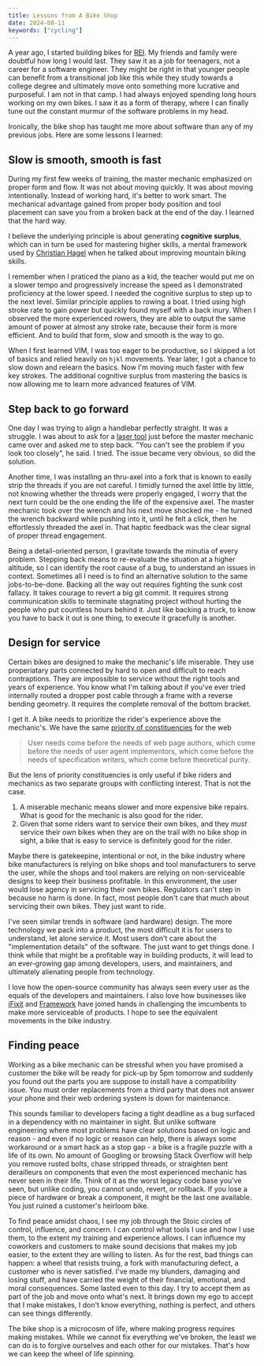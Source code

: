 ```yaml
---
title: Lessons from A Bike Shop
date: 2024-08-11
keywords: ["cycling"]
---
```


A year ago, I started building bikes for [REI](https://www.rei.com/). My friends and family were doubtful how long I would last. They saw it as a job for teenagers, not a career for a software engineer. They might be right in that younger people can benefit from a transitional job like this while they study towards a college degree and ultimately move onto something more lucrative and purposeful. I am not in that camp. I had always enjoyed spending long hours working on my own bikes. I saw it as a form of therapy, where I can finally tune out the constant murmur of the software problems in my head.

Ironically, the bike shop has taught me more about software than any of my previous jobs. Here are some lessons I learned:

## Slow is smooth, smooth is fast

During my first few weeks of training, the master mechanic emphasized on proper form and flow. It was not about moving quickly. It was about moving intentionally. Instead of working hard, it's better to work smart. The mechanical advantage gained from proper body position and tool placement can save you from a broken back at the end of the day. I learned that the hard way.

I believe the underlying principle is about generating **cognitive surplus**, which can in turn be used for mastering higher skills, a mental framework used by [Christian Hagel](https://substack.com/@uxletters) when he talked about improving mountain biking skills.

I remember when I praticed the piano as a kid, the teacher would put me on a slower tempo and progressively increase the speed as I demonstrated proficiency at the lower speed. I needed the cognitive surplus to step up to the next level. Similar principle applies to rowing a boat. I tried using high stroke rate to gain power but quickly found myself with a back inury. When I observed the more experienced rowers, they are able to output the same amount of power at almost any stroke rate, because their form is more efficient. And to build that form, slow and smooth is the way to go.

When I first learned VIM, I was too eager to be productive, so I skipped a lot of basics and relied heavily on `hjkl` movements. Year later, I got a chance to slow down and relearn the basics. Now I'm moving much faster with few key strokes. The additional cognitive surplus from mastering the basics is now allowing me to learn more advanced features of VIM.

## Step back to go forward

One day I was trying to align a handlebar perfectly straight. It was a struggle. I was about to ask for a [laser tool](https://bikerumor.com/review-perfectly-aligned-handlebars-tune-spurtreu/) just before the master mechanic came over and asked me to step back. "You can't see the problem if you look too closely", he said. I tried. The issue became very obvious, so did the solution.

Another time, I was installing an thru-axel into a fork that is known to easily strip the threads if you are not careful. I timidly turned the axel little by little, not knowing whether the threads were properly engaged, I worry that the next turn could be the one ending the life of the expensive axel. The master mechanic took over the wrench and his next move shocked me - he turned the wrench backward while pushing into it, until he felt a click, then he effortlessly threaded the axel in. That haptic feedback was the clear signal of proper thread engagement.

Being a detail-oriented person, I gravitate towards the minutia of every problem. Stepping back means to re-evaluate the situation at a higher altitude, so I can identify the root cause of a bug, to understand an issues in context. Sometimes all I need is to find an alternative solution to the same jobs-to-be-done. Backing all the way out requires fighting the sunk cost fallacy. It takes courage to revert a big git commit. It requires strong communication skills to terminate stagnating project without hurting the people who put countless hours behind it. Just like backing a truck, to know you have to back it out is one thing, to execute it gracefully is another.

## Design for service

Certain bikes are designed to make the mechanic's life miserable. They use properiatary parts connected by hard to open and difficult to reach contraptions. They are impossible to service without the right tools and years of experience. You know what I'm talking about if you've ever tried internally routed a dropper post cable through a frame with a reverse bending geometry. It requires the complete removal of the bottom bracket.

I get it. A bike needs to prioritize the rider's experience above the mechanic's. We have the same [priority of constituencies](https://www.w3.org/TR/design-principles/#priority-of-constituencies) for the web

> User needs come before the needs of web page authors, which come before the needs of user agent implementors, which come before the needs of specification writers, which come before theoretical purity.

But the lens of priority constituencies is only useful if bike riders and mechanics as two separate groups with conflicting interest. That is not the case.

1. A miserable mechanic means slower and more expensive bike repairs. What is good for the mechanic is also good for the rider.
2. Given that some riders want to service their own bikes, and they _must_ service their own bikes when they are on the trail with no bike shop in sight, a bike that is easy to service is definitely good for the rider.

Maybe there is gatekeepine, intentional or not, in the bike industry where bike manufacturers is relying on bike shops and tool manufacturers to serve the user, while the shops and tool makers are relying on non-serviceable designs to keep their business profitable. In this environment, the user would lose agency in servicing their own bikes. Regulators can't step in because no harm is done. In fact, most people don't care that much about servicing their own bikes. They just want to ride.

I've seen similar trends in software (and hardware) design. The more technology we pack into a product, the most difficult it is for users to understand, let alone service it. Most users don't care about the "implementation details" of the software. The just want to get things done. I think while that might be a profitable way in building products, it will lead to an ever-growing gap among developers, users, and maintainers, and ultimately alienating people from technology.

I love how the open-source community has always seen every user as the equals of the developers and maintainers. I also love how businesses like [iFixit](https://www.ifixit.com/) and [Framework](https://frame.work/) have joined hands in challenging the imcumbents to make more serviceable of products. I hope to see the equivalent movements in the bike industry.

## Finding peace

Working as a bike mechanic can be stressful when you have promised a customer the bike will be ready for pick-up by 5pm tomorrow and suddenly you found out the parts you are suppose to install have a compatibility issue. You must order replacements from a third party that does not answer your phone and their web ordering system is down for maintenance.

This sounds familiar to developers facing a tight deadline as a bug surfaced in a dependency with no maintainer in sight. But unlike software engineering where most problems have clear solutions based on logic and reason - and even if no logic or reason can help, there is always some workaround or a smart hack as a stop gap - a bike is a fragile puzzle with a life of its own. No amount of Googling or browsing Stack Overflow will help you remove rusted bolts, chase stripped threads, or straighten bent derailleurs on components that even the most experienced mechanic has never seen in their life. Think of it as the worst legacy code base you've seen, but unlike coding, you cannot undo, revert, or rollback. If you lose a piece of hardware or break a component, it might be the last one available. You just ruined a customer's heirloom bike.

To find peace amidst chaos, I see my job through the Stoic circles of control, influence, and concern. I can control what tools I use and how I use them, to the extent my training and experience allows. I can influence my coworkers and customers to make sound decisions that makes my job easier, to the extent they are willing to listen. As for the rest, bad things can happen: a wheel that resists truing, a fork with manufacturing defect, a customer who is never satisfied. I've made my blunders, damaging and losing stuff, and have carried the weight of their financial, emotional, and moral consequences. Some lasted even to this day. I try to accept them as part of the job and move onto what's next. It brings down my ego to accept that I make mistakes, I don't know everything, nothing is perfect, and others can see things differently.

The bike shop is a microcosm of life, where making progress requires making mistakes. While we cannot fix everything we've broken, the least we can do is to forgive ourselves and each other for our mistakes. That's how we can keep the wheel of life spinning.
